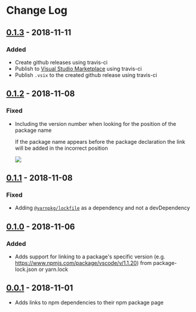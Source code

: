 # Change Log

## [0.1.3] - 2018-11-11

### Added

- Create github releases using travis-ci
- Publish to [Visual Studio Marketplace](https://marketplace.visualstudio.com/) using travis-ci
- Publish `.vsix` to the created github release using travis-ci

## [0.1.2] - 2018-11-08

### Fixed

- Including the version number when looking for the position of the package name

  If the package name appears before the package declaration the link will be added in the incorrect position

  ![](https://user-images.githubusercontent.com/5097424/48236991-1d8cc180-e39b-11e8-8019-c55944c4d6a3.png)

## [0.1.1] - 2018-11-08

### Fixed

- Adding [`@yarnpkg/lockfile`](https://www.npmjs.com/package/@yarnpkg/lockfile) as a dependency and not a devDependency

## [0.1.0] - 2018-11-06

### Added

- Adds support for linking to a package's specific version (e.g. https://www.npmjs.com/package/vscode/v/1.1.20) from package-lock.json or yarn.lock

## [0.0.1] - 2018-11-01

- Adds links to npm dependencies to their npm package page

[0.0.1]: https://github.com/mamodom/package-json-dependencies-navigation/compare/0.0.0...0.0.1
[0.1.0]: https://github.com/mamodom/package-json-dependencies-navigation/compare/0.0.1...0.1.0
[0.1.1]: https://github.com/mamodom/package-json-dependencies-navigation/compare/0.1.0...0.1.1
[0.1.2]: https://github.com/mamodom/package-json-dependencies-navigation/compare/0.1.1...0.1.2
[0.1.3]: https://github.com/mamodom/package-json-dependencies-navigation/compare/0.1.2...0.1.3
